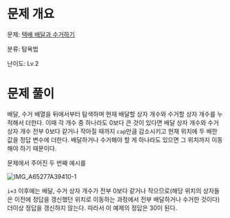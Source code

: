 # 문제 개요

문제: [택배 배달과 수거하기](https://school.programmers.co.kr/learn/courses/30/lessons/150369)

분류: 탐욕법

난이도: Lv.2

# 문제 풀이

배달, 수거 배열을 뒤에서부터 탐색하며 현재 배달할 상자 개수와 수거할 상자 개수를 누적해서 더한다. 이때 각 개수 중 하나라도 0보다 큰 것이 있다면 배달 상자 개수와 수거 상자 개수 전부 0보다 같거나 작아질 때까지 `cap`만큼 감소시키고 현재 위치에 두 배한 값을 정답 변수에 더한다. 배달하거나 수거해야 할 게 하나라도 있으면 그 위치까지 이동해야 하기 때문이다.

문제에서 주어진 두 번째 예시를

![IMG_A65277A39410-1](https://github.com/nullyng/AlgorithmStudy/assets/57346428/8530e27d-ac19-4c1b-aef9-8f9b0472717d)

`i=3` 이후에는 배달, 수거 상자 개수가 전부 0보다 같거나 작으므로(해당 위치의 상자들은 이전에 정답을 갱신했던 위치로 이동하는 과정에서 전부 배달하거나 수거한 것이다) 더이상 정답을 갱신하지 않는다. 따라서 이 예제의 정답은 30이 된다.

